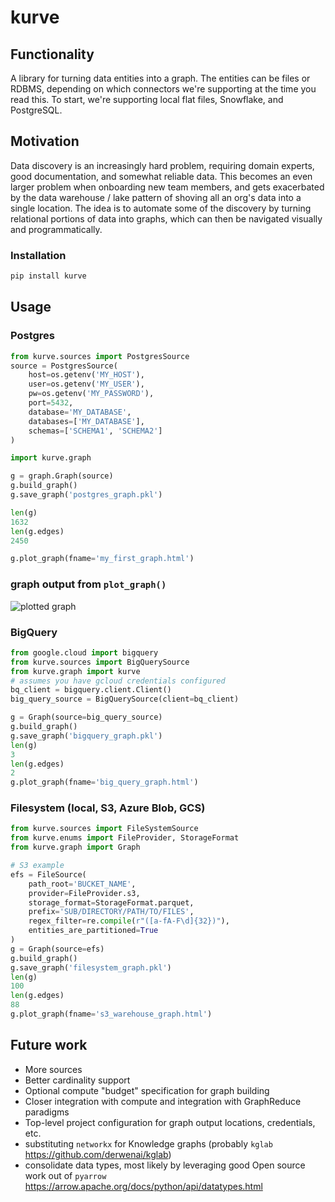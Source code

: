 # kurve

## Functionality

A library for turning data entities into a graph.  The entities
can be files or RDBMS, depending on which connectors we're supporting
at the time you read this.  To start, we're supporting local flat files,
Snowflake, and PostgreSQL.

## Motivation

Data discovery is an increasingly hard problem, requiring domain
experts, good documentation, and somewhat reliable data.  This becomes
an even larger problem when onboarding new team members, and gets
exacerbated by the data warehouse / lake pattern of shoving all an org's
data into a single location.  The idea is to automate some of the discovery
by turning relational portions of data into graphs, which can then be navigated
visually and programmatically.

### Installation
```python
pip install kurve
```

## Usage


### Postgres
```python
from kurve.sources import PostgresSource
source = PostgresSource(
    host=os.getenv('MY_HOST'),
    user=os.getenv('MY_USER'),
    pw=os.getenv('MY_PASSWORD'),
    port=5432,
    database='MY_DATABASE',
    databases=['MY_DATABASE'],
    schemas=['SCHEMA1', 'SCHEMA2']
)

import kurve.graph

g = graph.Graph(source)
g.build_graph()
g.save_graph('postgres_graph.pkl')

len(g)
1632
len(g.edges)
2450

g.plot_graph(fname='my_first_graph.html')
```

### graph output from `plot_graph()`
![plotted graph](https://github.com/wesmadrigal/kurve/blob/master/docs/postgres_graph_example.jpg?raw=true)

### BigQuery
```python
from google.cloud import bigquery
from kurve.sources import BigQuerySource
from kurve.graph import kurve
# assumes you have gcloud credentials configured
bq_client = bigquery.client.Client()
big_query_source = BigQuerySource(client=bq_client)

g = Graph(source=big_query_source)
g.build_graph()
g.save_graph('bigquery_graph.pkl')
len(g)
3
len(g.edges)
2
g.plot_graph(fname='big_query_graph.html')
```

### Filesystem (local, S3, Azure Blob, GCS)
```python
from kurve.sources import FileSystemSource
from kurve.enums import FileProvider, StorageFormat
from kurve.graph import Graph

# S3 example
efs = FileSource(
    path_root='BUCKET_NAME',
    provider=FileProvider.s3,
    storage_format=StorageFormat.parquet,
    prefix='SUB/DIRECTORY/PATH/TO/FILES',
    regex_filter=re.compile(r"([a-fA-F\d]{32})"),
    entities_are_partitioned=True
)
g = Graph(source=efs)
g.build_graph()
g.save_graph('filesystem_graph.pkl')
len(g)
100
len(g.edges)
88
g.plot_graph(fname='s3_warehouse_graph.html')
```



## Future work
* More sources
* Better cardinality support
* Optional compute "budget" specification for graph building
* Closer integration with compute and integration with GraphReduce paradigms
* Top-level project configuration for graph output locations, credentials, etc.
* substituting `networkx` for Knowledge graphs (probably `kglab` https://github.com/derwenai/kglab)
* consolidate data types, most likely by leveraging good Open source work out of `pyarrow` https://arrow.apache.org/docs/python/api/datatypes.html
